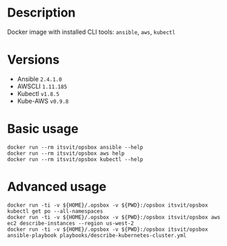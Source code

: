 # Description

Docker image with installed CLI tools: `ansible`, `aws`, `kubectl`

# Versions

* Ansible  `2.4.1.0`
* AWSCLI   `1.11.185`
* Kubectl  `v1.8.5`
* Kube-AWS `v0.9.8`

# Basic usage

```
docker run --rm itsvit/opsbox ansible --help
docker run --rm itsvit/opsbox aws help
docker run --rm itsvit/opsbox kubectl --help
```

# Advanced usage

```
docker run -ti -v ${HOME}/.opsbox -v ${PWD}:/opsbox itsvit/opsbox kubectl get po --all-namespaces
docker run -ti -v ${HOME}/.opsbox -v ${PWD}:/opsbox itsvit/opsbox aws ec2 describe-instances --region us-west-2
docker run -ti -v ${HOME}/.opsbox -v ${PWD}:/opsbox itsvit/opsbox ansible-playbook playbooks/describe-kubernetes-cluster.yml
```
